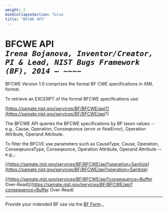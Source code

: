 ```yaml
---
weight: 2
bookCollapseSection: false
title: "BFCWE API"
---
```

# BFCWE API <br/>_`Irena Bojanova, Inventor/Creator, PI & Lead, NIST Bugs Framework (BF), 2014 – ~~~~`_

BFCWE Version 1.0 comprizes the formal BF CWE specifications in XML format. 

To retrieve an EXCERPT of the formal BFCWE specifications use:

[https://samate.nist.gov/services/BF/BFCWE/api?](https://samate.nist.gov/services/BF/BFCWE/api?)

The BFCWE API queries the BFCWE specifications by BF taxon values -- e.g., Cause, Operation, Conseqeunce (error or finalError), Operation Attribute, Operand Attribute. 

To filter the BFCVE use parameters such as CauseType, Cause, Operation, ConseqeunceType, Conseqeunce, Operation Attribute, Operand Attribute -- e.g.,:
<!-- site -->

[/https://samate.nist.gov/services/BF/BFCWE/api?operation=Sanitize](https://samate.nist.gov/services/BF/BFCWE/api?operation=Sanitize)

[/https://samate.nist.gov/services/BF/BFCWE/api?consequence=Buffer Over-Read](/https://samate.nist.gov/services/BF/BFCWE/api?consequence=Buffer Over-Read)

______________________________________
Provide your indended BF use via the [BF Form](https://forms.gle/SRZyva5Vn1i4dQQ2A)._